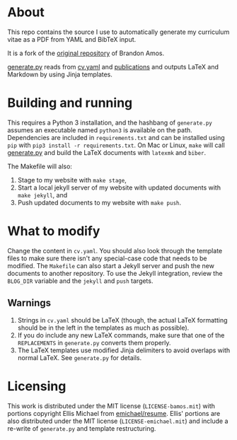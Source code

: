 # About
This repo contains the source I use to automatically generate my curriculum vitae as a PDF from YAML and BibTeX input.

It is a fork of the [original repository](https://github.com/bamos/cv) of Brandon Amos.

[generate.py](generate.py) reads from [cv.yaml](cv.yaml) and
[publications](publications) and outputs LaTeX and Markdown
by using Jinja templates.

# Building and running
This requires a Python 3 installation,
and the hashbang of `generate.py` assumes an executable named
`python3` is available on the path.
Dependencies are included in `requirements.txt` and can be installed
using `pip` with `pip3 install -r requirements.txt`.
On Mac or Linux, `make` will call [generate.py](generate.py) and
build the LaTeX documents with `latexmk` and `biber`.

The Makefile will also:

1. Stage to my website with `make stage`,
2. Start a local jekyll server of my website with updated
  documents with `make jekyll`, and
3. Push updated documents to my website with `make push`.

# What to modify
Change the content in `cv.yaml`.
You should also look through the template files to make sure there isn't any
special-case code that needs to be modified.
The `Makefile` can also start a Jekyll server and push the
new documents to another repository.
To use the Jekyll integration,
review the `BLOG_DIR` variable and the `jekyll` and `push` targets.

## Warnings
1. Strings in `cv.yaml` should be LaTeX (though, the actual LaTeX formatting
   should be in the left in the templates as much as possible).
2. If you do include any new LaTeX commands, make sure that one of the
   `REPLACEMENTS` in `generate.py` converts them properly.
3. The LaTeX templates use modified Jinja delimiters to avoid overlaps with
   normal LaTeX. See `generate.py` for details.

# Licensing
This work is distributed under the MIT license (`LICENSE-bamos.mit`)
with portions copyright Ellis Michael from
[emichael/resume](https://github.com/emichael/resume).
Ellis' portions are also distributed under the MIT license
(`LICENSE-emichael.mit`) and include
a re-write of `generate.py` and template restructuring.
